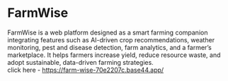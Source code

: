 # FarmWise
 FarmWise is a web platform designed as a smart farming companion integrating features such as AI-driven crop recommendations, weather monitoring, pest and disease detection, farm analytics, and a farmer’s marketplace.  It helps farmers increase yield, reduce resource waste, and adopt sustainable, data-driven farming strategies.​   
click here - https://farm-wise-70e2207c.base44.app/
